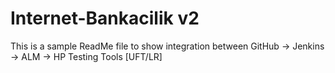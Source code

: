 # Internet-Bankacilik v2


This is a sample ReadMe file to show integration between GitHub -> Jenkins -> ALM -> HP Testing Tools [UFT/LR] 

